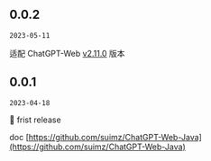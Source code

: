 ## 0.0.2

`2023-05-11`

适配 ChatGPT-Web [v2.11.0](https://github.com/Chanzhaoyu/chatgpt-web/releases/tag/v2.11.0) 版本

## 0.0.1

`2023-04-18`

🎉 frist release

 doc [https://github.com/suimz/ChatGPT-Web-Java](https://github.com/suimz/ChatGPT-Web-Java)
